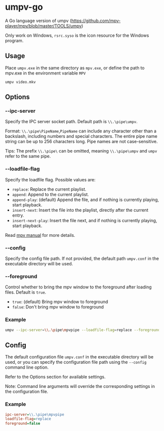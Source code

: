# umpv-go
A Go language version of umpv (https://github.com/mpv-player/mpv/blob/master/TOOLS/umpv)

Only work on Windows, `rsrc.syso` is the icon resource for the Windows program.

## Usage
Place `umpv.exe` in the same directory as `mpv.exe`, or define the path to mpv.exe in the environment variable `MPV`

`umpv video.mkv`

## Options
### --ipc-server
Specify the IPC server socket path. Default path is `\\.\pipe\umpv`.

Format: `\\.\pipe\PipeName`,`PipeName` can include any character other than a backslash, including numbers and special characters. The entire pipe name string can be up to 256 characters long. Pipe names are not case-sensitive.

Tips: The prefix `\\.\pipe\` can be omitted, meaning `\\.\pipe\umpv` and `umpv` refer to the same pipe.

### --loadfile-flag
Specify the loadfile flag. Possible values are:
- `replace`: Replace the current playlist.
- `append`: Append to the current playlist.
- `append-play`: (default) Append the file, and if nothing is currently playing, start playback.
- `insert-next`: Insert the file into the playlist, directly after the current entry.
- `insert-next-play`: Insert the file next, and if nothing is currently playing, start playback. 

Read [mpv manual](https://mpv.io/manual/master/#command-interface-[%3Coptions%3E]]]) for more details.

### --config
Specify the config file path. If not provided, the default path `umpv.conf` in the executable directory will be used.

### --foreground
Control whether to bring the mpv window to the foreground after loading files. Default is `true`.
- `true`: (default) Bring mpv window to foreground
- `false`: Don't bring mpv window to foreground

### Example
```sh
umpv --ipc-server=\\.\pipe\mpvpipe --loadfile-flag=replace --foreground=false video.mkv
```

## Config
The default configuration file `umpv.conf` in the executable directory will be used, or you can specify the configuration file path using the `--config` command line option.

Refer to the Options section for available settings. 

Note: Command line arguments will override the corresponding settings in the configuration file.

### Example
```ini
ipc-server=\\.\pipe\mpvpipe
loadfile-flag=replace
foreground=false
```
